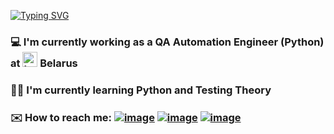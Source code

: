 <!-- ### Hi there 👋 -->

<!--
**KirillKovalkin/KirillKovalkin** is a ✨ _special_ ✨ repository because its `README.md` (this file) appears on your GitHub profile.

Here are some ideas to get you started:

- 🔭 I’m currently working on ...
- 🌱 I’m currently learning ...
- 👯 I’m looking to collaborate on ...
- 🤔 I’m looking for help with ...
- 💬 Ask me about ...
- 📫 How to reach me: ...
- 😄 Pronouns: ...
- ⚡ Fun fact: ...
-->


[![Typing SVG](https://readme-typing-svg.demolab.com?font=Fira+Code&size=25&pause=1000&random=false&width=800&lines=Hello%2C+my+name+is+Kirill+and+welcome+to+my+Github)](https://git.io/typing-svg)

### 💻 I'm currently working as a QA Automation Engineer (Python) at <a title="A1 Group, CC BY-SA 4.0 &lt;https://creativecommons.org/licenses/by-sa/4.0&gt;, via Wikimedia Commons" href="https://commons.wikimedia.org/wiki/File:Logo_of_A1.svg"><img width="24" alt="Logo of A1" src="https://upload.wikimedia.org/wikipedia/commons/thumb/b/b2/Logo_of_A1.svg/32px-Logo_of_A1.svg.png"></a> Belarus

### 👨‍🎓 I'm currently learning Python and Testing Theory

### ✉️ How to reach me: [![image](https://github.com/KirillKovalkin/KirillKovalkin/assets/108697657/6870704c-284f-4f00-b5c8-684bdeff9941)](https://t.me/alohaguys) [![image](https://github.com/KirillKovalkin/KirillKovalkin/assets/108697657/53ba3dc0-d7fe-41a0-b30c-2aa1dad2dc90)](https://www.linkedin.com/in/kirill-kovalkin-07329982/) [![image](https://github.com/KirillKovalkin/KirillKovalkin/assets/108697657/d024144d-f956-4cb7-98d8-bc5a37f88eed)](mailto:kiryll.kovalkin@gmail.com)


